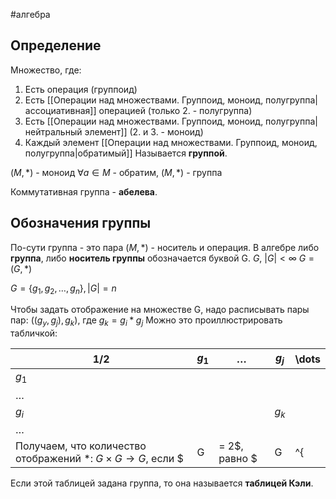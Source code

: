 #алгебра 
## Определение
Множество, где:
1. Есть операция (группоид)
2. Есть [[Операции над множествами. Группоид, моноид, полугруппа|ассоциативная]] операцией (только 2. - полугруппа)
3. Есть [[Операции над множествами. Группоид, моноид, полугруппа|нейтральный элемент]] (2. и 3. - моноид)
4. Каждый элемент [[Операции над множествами. Группоид, моноид, полугруппа|обратимый]] 
Называется **группой**.

$(M, *)$ - моноид $\forall a \in M$ - обратим, $(M, *)$ - группа

Коммутативная группа - **абелева**.

## Обозначения группы
По-сути группа - это пара $(M, *)$ - носитель и операция.
В алгебре либо **группа**, либо **носитель группы** обозначается буквой G.
$G, \ |G| < \infty$
$G = (G, *)$

$G = \{ g_1, g_2, \dots, g_n \}, |G| = n$

Чтобы задать отображение на множестве G, надо расписывать пары пар:
$((g_y, g_j), g_k)$, где $g_k = g_i * g_j$
Можно это проиллюстрировать табличкой:

| 1/2     | $g_1$ | $\dots$ | $g_j$ | \dots |
| ------- | ----- | ------- | ----- | ----- |
| $g_1$   |       |         |       |       |
| $\dots$ |       |         |       |       |
| $g_i$   |       |         | $g_k$ |       |
| $\dots$ |       |         |       |       |
Получаем, что количество отображений $*: \ G \times G \to G$, если $|G| = 2$, равно $|G|^{|G|^2} = 2^{2^2} = 16$.

Если этой таблицей задана группа, то она называется **таблицей Кэли**.